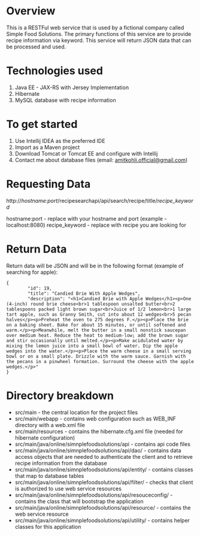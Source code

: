 # Overview
This is a RESTFul web service that is used by a fictional company called Simple Food Solutions. The primary functions of this service are to provide recipe information via keyword. This service will return JSON data that can be processed and used.


# Technologies used
1. Java EE - JAX-RS with Jersey Implementation
2. Hibernate 
3. MySQL database with recipe information

# To get started 
1. Use Intellij IDEA as the preferred IDE
2. Import as a Maven project
3. Download Tomcat or Tomcat EE and configure with Intellij
4. Contact me about database files (email: amitkohli.official@gmail.com)


# Requesting Data
http://*hostname:port*/recipesearchapi/api/search/recipe/title/*recipe_keyword*

hostname:port - replace with your hostname and port (example - localhost:8080)
recipe_keyword - replace with recipe you are looking for

# Return Data 
Return data will be JSON and will be in the following format (example of searching for apple):

```
{
        "id": 19,
        "title": "Candied Brie With Apple Wedges",
        "description": "<h1>Candied Brie with Apple Wedges</h1><p>One (4-inch) round brie cheese<br>1 tablespoon unsalted butter<br>2 tablespoons packed light brown sugar<br>Juice of 1/2 lemon<br>1 large tart apple, such as Granny Smith, cut into about 12 wedges<br>5 pecan halves</p><p>Preheat the oven to 275 degrees F.</p><p>Place the brie on a baking sheet. Bake for about 15 minutes, or until softened and warm.</p><p>Meanwhile, melt the butter in a small nonstick saucepan over medium heat. Reduce the heat to medium-low; add the brown sugar and stir occasionally until melted.</p><p>Make acidulated water by mixing the lemon juice into a small bowl of water. Dip the apple wedges into the water.</p><p>Place the warm cheese in a small serving bowl or on a small plate. Drizzle with the warm sauce. Garnish with the pecans in a pinwheel formation. Surround the cheese with the apple wedges.</p>"
}
```

# Directory breakdown

 - src/main - the central location for the project files
 - src/main/webapp - contains web configuration such as WEB_INF directory with a web.xml file
 - src/main/resources - contains the hibernate.cfg.xml file (needed for hibernate configuration)
 - src/main/java/online/simnplefoodsolutions/api - contains api code files
 - src/main/java/online/simnplefoodsolutions/api/dao/ - contains data access objects that are needed to authenticate the client and to retrieve recipe information from the database
 -  src/main/java/online/simnplefoodsolutions/api/entity/ - contains classes that map to database tables
 -  src/main/java/online/simnplefoodsolutions/api/filter/ - checks that client is authorized to use web service resources
 -  src/main/java/online/simnplefoodsolutions/api/resouceconfig/ - contains the class that will bootstrap the application
 -  src/main/java/online/simnplefoodsolutions/api/resource/ - contains the web service resource
 - src/main/java/online/simnplefoodsolutions/api/utility/ - contains helper classes for this application





























